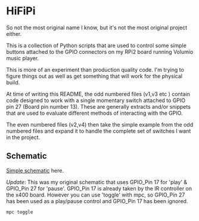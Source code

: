 # HiFiPi #

So not the most original name I know, but it's not the most original project either.

This is a collection of Python scripts that are used to control some simple buttons attached to the GPIO connectors on my RPi2 board running Volumio music player.

This is more of an experiment than production quality code. I'm trying to figure things out as well as get something that will work for the physical build.

At time of writing this README, the odd numbered files (v1,v3 etc ) contain code designed to work with a single momentary switch attached to GPIO pin 27 (Board pin number 13). These are generally extracts and/or snippets that are used to evaluate different methods of interacting with the GPIO.

The even numbered files (v2,v4) then take the simple example from the odd numbered files and expand it to handle the complete set of switches I want in the project.

## Schematic ##

[Simple schematic](./images/HiFiPi_bb.jpg) here.

*Update*: This was my original schematic that uses GPIO_Pin 17 for 'play' & GPIO_Pin 27 for 'pause'. GPIO_Pin 17 is already taken by the IR controller on the x400 board. However you can use 'toggle' with mpc, so GPIO_Pin 27 has been used as a play/pause control and GPIO_Pin 17 has been ignored.

```bash
mpc toggle
```
